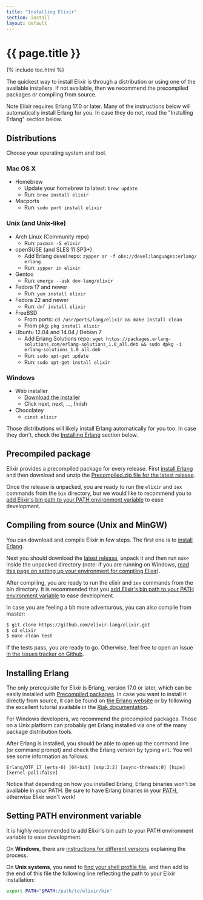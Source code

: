 ```yaml
---
title: "Installing Elixir"
section: install
layout: default
---
```


# {{ page.title }}

{% include toc.html %}

The quickest way to install Elixir is through a distribution or using one of the available installers. If not available, then we recommend the precompiled packages or compiling from source.

Note Elixir requires Erlang 17.0 or later. Many of the instructions below will automatically install Erlang for you. In case they do not, read the "Installing Erlang" section below.

## Distributions

Choose your operating system and tool.

### Mac OS X

  * Homebrew
    * Update your homebrew to latest: `brew update`
    * Run: `brew install elixir`
  * Macports
    * Run: `sudo port install elixir`

### Unix (and Unix-like)

  * Arch Linux (Community repo)
    * Run: `pacman -S elixir`
  * openSUSE (and SLES 11 SP3+)
    * Add Erlang devel repo: `zypper ar -f obs://devel:languages:erlang/ erlang`
    * Run: `zypper in elixir`
  * Gentoo
    * Run: `emerge --ask dev-lang/elixir`
  * Fedora 17 and newer
    * Run: `yum install elixir`
  * Fedora 22 and newer
    * Run: `dnf install elixir`
  * FreeBSD
    * From ports: `cd /usr/ports/lang/elixir && make install clean`
    * From pkg: `pkg install elixir`
  * Ubuntu 12.04 and 14.04 / Debian 7
    * Add Erlang Solutions repo: `wget https://packages.erlang-solutions.com/erlang-solutions_1.0_all.deb && sudo dpkg -i erlang-solutions_1.0_all.deb`
    * Run: `sudo apt-get update`
    * Run: `sudo apt-get install elixir`

### Windows

  * Web installer
    * [Download the installer](https://s3.amazonaws.com/s3.hex.pm/elixir-websetup.exe)
    * Click next, next, ..., finish
  * Chocolatey
    * `cinst elixir`

Those distributions will likely install Erlang automatically for you too. In case they don't, check the [Installing Erlang](/install.html#installing-erlang) section below.

## Precompiled package

Elixir provides a precompiled package for every release. First [install Erlang](/install.html#installing-erlang) and then download and unzip the [Precompiled.zip file for the latest release](https://github.com/elixir-lang/elixir/releases/).

Once the release is unpacked, you are ready to run the `elixir` and `iex` commands from the `bin` directory, but we would like to recommend you to [add Elixir's bin path to your PATH environment variable](#setting-path-environment-variable) to ease development.

## Compiling from source (Unix and MinGW)

You can download and compile Elixir in few steps. The first one is to [install Erlang](/install.html#installing-erlang).

Next you should download the [latest release](https://github.com/elixir-lang/elixir/releases/), unpack it and then run `make` inside the unpacked directory (note: if you are running on Windows, [read this page on setting up your environment for compiling Elixir](https://github.com/elixir-lang/elixir/wiki/Windows)).

After compiling, you are ready to run the elixir and `iex` commands from the bin directory. It is recommended that you [add Elixir's bin path to your PATH environment variable](#setting-path-environment-variable) to ease development.

In case you are feeling a bit more adventurous, you can also compile from master:

```bash
$ git clone https://github.com/elixir-lang/elixir.git
$ cd elixir
$ make clean test
```

If the tests pass, you are ready to go. Otherwise, feel free to open an issue [in the issues tracker on Github](https://github.com/elixir-lang/elixir).

## Installing Erlang

The only prerequisite for Elixir is Erlang, version 17.0 or later, which can be easily installed with [Precompiled packages](https://www.erlang-solutions.com/downloads/download-erlang-otp). In case you want to install it directly from source, it can be found on [the Erlang website](http://www.erlang.org/download.html) or by following the excellent tutorial available in the [Riak documentation](https://docs.basho.com/riak/latest/ops/building/installing/erlang/).

For Windows developers, we recommend the precompiled packages. Those on a Unix platform can probably get Erlang installed via one of the many package distribution tools.

After Erlang is installed, you should be able to open up the command line (or command prompt) and check the Erlang version by typing `erl`. You will see some information as follows:

    Erlang/OTP 17 (erts-6) [64-bit] [smp:2:2] [async-threads:0] [hipe] [kernel-poll:false]

Notice that depending on how you installed Erlang, Erlang binaries won't be available in your PATH. Be sure to have Erlang binaries in your [PATH](https://en.wikipedia.org/wiki/Environment_variable), otherwise Elixir won't work!


## Setting PATH environment variable

It is highly recommended to add Elixir's bin path to your PATH environment variable to ease development.

On **Windows**, there are [instructions for different versions](http://www.computerhope.com/issues/ch000549.htm) explaining the process.

On **Unix systems**, you need to [find your shell profile file](https://unix.stackexchange.com/a/117470/101951), and then add to the end of this file the following line reflecting the path to your Elixir installation:

```bash
export PATH="$PATH:/path/to/elixir/bin"
```
